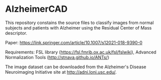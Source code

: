 # AlzheimerCAD

This repository constains the source files to classify images from normal subjects and patients with Alzheimer using the Residual Center of Mass descriptor.

Paper:
https://link.springer.com/article/10.1007/s12021-018-9390-0

Requirements:
FSL library (https://fsl.fmrib.ox.ac.uk/fsl/fslwiki), Advanced Normalization Tools (http://stnava.github.io/ANTs/)

The image dataset can be downloaded from the Alzheimer's Disease Neuroimaging Initiative site at http://adni.loni.usc.edu/.
